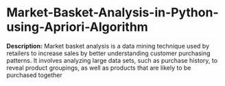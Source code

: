 # Market-Basket-Analysis-in-Python-using-Apriori-Algorithm
**Description:** Market basket analysis is a data mining technique used by retailers to increase sales by better understanding customer purchasing patterns. It involves analyzing large data sets, such as purchase history, to reveal product groupings, as well as products that are likely to be purchased together
